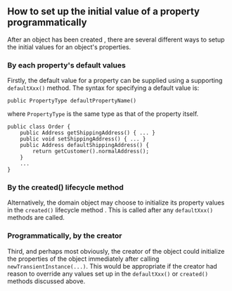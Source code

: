 How to set up the initial value of a property programmatically
--------------------------------------------------------------

After an object has been created <!--(see ?)-->, there are several different
ways to setup the initial values for an object's properties.

### By each property's default values

Firstly, the default value for a property can be supplied using a
supporting `defaultXxx()` method. The syntax for specifying a default
value is:

    public PropertyType defaultPropertyName()

where `PropertyType` is the same type as that of the property itself.

    public class Order {
        public Address getShippingAddress() { ... }
        public void setShippingAddress() { ... }
        public Address defaultShippingAddress() {
            return getCustomer().normalAddress();
        }
        ...
    }

### By the created() lifecycle method

Alternatively, the domain object may choose to initialize its property
values in the `created()` lifecycle method <!--(see ?)-->. This is called after
any `defaultXxx()` methods are called.

### Programmatically, by the creator

Third, and perhaps most obviously, the creator of the object could
initialize the properties of the object immediately after calling
`newTransientInstance(...)`. This would be appropriate if the creator had
reason to override any values set up in the `defaultXxx()` or `created()`
methods discussed above.

